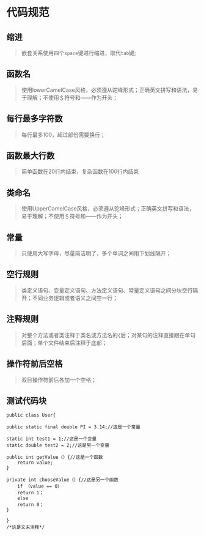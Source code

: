 # 代码规范
## 缩进
>嵌套关系使用四个`space`键进行缩进，取代`tab`键;
## 函数名
>使用lowerCamelCase风格，必须遵从驼峰形式；正确英文拼写和语法，易于理解；不使用＄符号和——作为开头；
## 每行最多字符数
>每行最多100，超过部份需要换行；
## 函数最大行数
>简单函数在20行内结束，复杂函数在100行内结束
## 类命名
>使用UpperCamelCase风格，必须遵从驼峰形式；正确英文拼写和语法，易于理解；不使用＄符号和——作为开头；
## 常量
>只使用大写字母，尽量简洁明了，多个单词之间用下划线隔开；
## 空行规则
>类定义语句、变量定义语句、方法定义语句、常量定义语句之间分块空行隔开；不同业务逻辑或者语义之间空一行；
## 注释规则
>对整个方法或者类注释于类名或方法名的`{`后；对某句的注释直接跟在单句后面；单个文件结束后注释于底部；
## 操作符前后空格
>双目操作符前后各加一个空格；
## 测试代码块
```
public class User{

public static final double PI = 3.14;//这是一个常量

static int test1 = 1;//这是一个变量
static double test2 = 2;//这是另一个变量

public int getValue（）{//这是一个函数
    return value;
}

private int chooseValue（）{//这是另一个函数
    if （value == 0）
    return 1；
    else
    return 0；
}

}
/*这是文末注释*/
```
